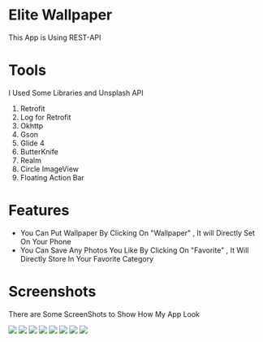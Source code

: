# Elite Wallpaper 
This App is Using REST-API

# Tools
I Used Some Libraries and Unsplash API
1. Retrofit
2. Log for Retrofit
3. Okhttp
4. Gson
5. Glide 4
6. ButterKnife
7. Realm
8. Circle ImageView
9. Floating Action Bar 

# Features
- You Can Put Wallpaper By Clicking On "Wallpaper" , It will Directly Set On Your Phone
- You Can Save Any Photos You Like By Clicking On "Favorite" , It Will Directly Store In Your Favorite Category

# Screenshots 
There are Some ScreenShots to Show How My App Look 

![](Screenshots/1.png)
![](Screenshots/2.png)
![](Screenshots/3.png)
![](Screenshots/4.png)
![](Screenshots/5.png)
![](Screenshots/6.png)
![](Screenshots/7.png)
![](Screenshots/8.png)


